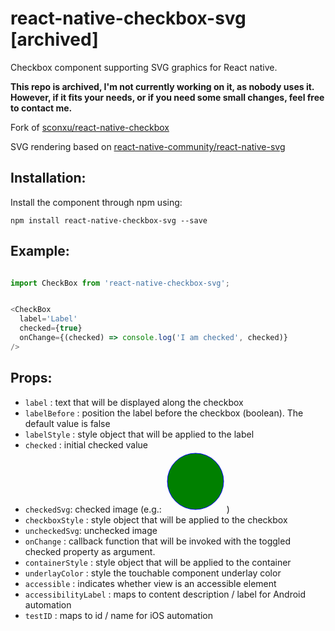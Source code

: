 # react-native-checkbox-svg [archived]

Checkbox component supporting SVG graphics for React native.

**This repo is archived, I'm not currently working on it, as nobody uses it. However, if it fits your needs, or if you need some small changes, feel free to contact me.**

Fork of [sconxu/react-native-checkbox](https://github.com/sconxu/react-native-checkbox)

SVG rendering based on [react-native-community/react-native-svg](https://github.com/react-native-community/react-native-svg)

## Installation:

Install the component through npm using:

```
npm install react-native-checkbox-svg --save
```


## Example:
```js

import CheckBox from 'react-native-checkbox-svg';


<CheckBox
  label='Label'
  checked={true}
  onChange={(checked) => console.log('I am checked', checked)}
/>
```

## Props:


- `label` : text that will be displayed along the checkbox
- `labelBefore` : position the label before the checkbox (boolean). The default
value is false
- `labelStyle` : style object that will be applied to the label
- `checked` : initial checked value
- `checkedSvg`: checked image (e.g.: <Svg height="100" width="100"><Circle cx="50" cy="50" r="45" stroke="blue" strokeWidth="2.5" fill="green" /></Svg>)
- `checkboxStyle` : style object that will be applied to the
  checkbox
- `uncheckedSvg`: unchecked image
- `onChange` : callback function that will be invoked with the toggled checked property as argument.
- `containerStyle` : style object that will be applied to the
  container
- `underlayColor` : style the touchable component underlay color
- `accessible` : indicates whether view is an accessible element
- `accessibilityLabel` : maps to content description / label for Android automation
- `testID` : maps to id / name for iOS automation
